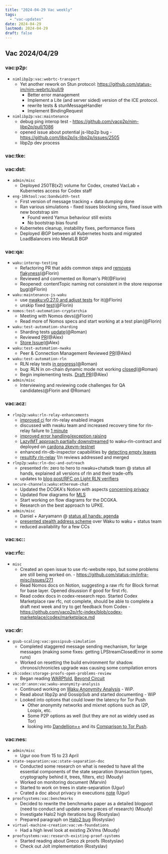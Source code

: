 ```yaml
---
title: "2024-04-29 Vac weekly"
tags:
  - "vac-updates"
date: 2024-04-29
lastmod: 2024-04-29
draft: false
---
```


## Vac 2024/04/29

### vac:p2p:
- `nimlibp2p:vac:webrtc-transport`
  - Yet another rework on Stun protocol: https://github.com/status-im/nim-webrtc/pull/9
    - Better error management
    - Implement a Lite (and server sided) version of the ICE protocol.
    - rewrite tests & stunMessageHandler
    - Implement BindingRequest 
- `nimlibp2p:vac:maintenance`
    - debug ping interop test - https://github.com/vacp2p/nim-libp2p/pull/1086
    - opened issue about potential js-libp2p bug - https://github.com/libp2p/js-libp2p/issues/2505
    - libp2p dev process

### vac:tke:

### vac:dst:
- `admin/misc`
    - Deployed 250TB(x2) volume for Codex, created VacLab + Kubernetes access for Codex staff
- `eng-10ktool:vac:bandwidth-test`
    - First version of message tracking + data dumping done
    - Ran various simulations - fixed issues blocking sims, fixed issue with new bootstrap sim
        - Found weird Yamux behaviour still exists
        - No bootstrap bias found
    - Kubernetes cleanup, instability fixes, performance fixes
    - Deployed iBGP between all Kubernetes hosts and migrated LoadBalancers into MetalLB BGP

### vac:qa:
- `waku:interop-testing`
	- Refactoring PR that adds common steps and [removes flakyness](https://github.com/waku-org/waku-interop-tests/pull/33)(@Florin)
	- Reviewed and commented on Roman's PR(@Florin)
	- Reopened: contentTopic naming not consistent in the store response [bug](https://github.com/waku-org/nwaku/issues/2582)(@Florin)
- `waku:maintenance-js-waku`
	- use [nwaku:v0.27.0 and adjust tests](https://github.com/waku-org/js-waku/pull/1975) for it(@Florin)
	- unskip fixed [test](https://github.com/waku-org/js-waku/pull/1978)(@Florin)
- `nomos:test-automation-cryptarchia`
	- Meeting with Nomos devs(@Florin)
	- Read more of Nomos specs and start working at a test plan(@Florin)
- `waku:test-automation-sharding`
    - Sharding tests [update](https://github.com/waku-org/go-waku/pull/1060)(@Roman)
    - Reviewed [PR](https://github.com/waku-org/nwaku/pull/2603)(@Alex)
	- [Store Issue](https://github.com/waku-org/nwaku/issues/2616)(@Alex)
- `waku:test-automation-nwaku`
    - Peer & Connection Management Reviewed [PR](https://github.com/waku-org/nwaku/pull/2566)(@Alex)
- `waku:test-automation-rln`
    - RLN relay tests [in progress](https://github.com/waku-org/waku-interop-tests/pull/30)(@Roman)
	- bug: RLN in on-chain dynamic mode not working [closed](https://github.com/waku-org/nwaku/issues/2606)(@Roman)
	- Begin implementing tests. [Draft PR](https://github.com/waku-org/nwaku/pull/2639)(@Alex)
- `admin/misc`
	- Interviewing and reviewing code challenges for QA candidates(@Florin and @Roman)

### vac:acz:
- `rlnp2p:waku:rln-relay-enhancements`
    - [improved ci](https://github.com/waku-org/nwaku/pull/2613) for rln-relay enabled images
    - discussed with nwaku team and increased recovery time for rln-relay failure to [1 minute](https://github.com/waku-org/nwaku/pull/2614)
    - [improved error handling/exception raising](https://github.com/waku-org/nwaku/pull/2622)
    - [LazyIMT approach partially downstreamed](https://github.com/vacp2p/rln-contract/pull/38) to waku-rln-contract and deployed on [cardona zkevm-testnet](0x520434D97e5eeD39a1F44C1f41A8024cB6138772)
    - enhanced rln-db-inspector capabilities by [detecting empty leaves](https://github.com/waku-org/nwaku/pull/2617) 
    - [resultify rln-relay](https://github.com/waku-org/nwaku/pull/2617) 1/n reviews addressed and merged
- `rlnp2p:waku:rln-doc-and-outreach`
    - presented rln: zero to hero to nwaku+chatsdk team @ status all hands, explained all versions of rln and their trade-offs
    - updates to [blog post/RFC on Light RLN verifiers](https://github.com/vacp2p/vac.dev/pull/136)
- `secure-channels:waku:ethereum-chat`
    - Updated the DCGKA's Notion with aspects [concerning privacy](https://www.notion.so/DCGKA-Specification-5a0b67a3ce674ae3a5220b560015cd2c)
    - Updated flow diagrams for [MLS](https://github.com/vacp2p/de-mls/issues/1)
    - Start working on flow diagrams for the DCGKA.
    - Research on the best approach to UPKE.
- `admin/misc`
    - Daniel + Aaryamann @ [status all hands: agenda](https://notes.status.im/iAWCD2AjTTyhp92YozVnkQ?view)
    - [presented stealth address scheme](https://drive.google.com/drive/folders/1WrbWUH7mREz_N0N4xG6x9hijKJBHAo7c?usp=sharing) over Waku to waku + status team
    - reduced availability for a few CCs 

### vac:sc::

### vac:rfc:
- `misc`
    - Created an open issue to use rfc-website repo, but some problems are still being worked on. - https://github.com/status-im/infra-misc/issues/271
    - Read Nomos docs on Notion, suggesting a raw rfc for Block format for base layer. Opened disussion if good for first rfc.
    - Read codex docs in codex-research repo. Started Codex Marketplace raw rfc, not complete, should be able to complete a draft next week and try to get feedback from Codex - https://github.com/vacp2p/rfc-index/blob/codex-marketplace/codex/marketplace.md

### vac:dr:
- `gsub-scaling:vac:gossipsub-simulation`
  - Completed staggered message sending mechanism, for large messages (making some fixes: getting LPStreamClosedError in some runs)
  - Worked on resetting the build environment for shadow. chronos/chronicles upgrade was causing some compilation errors
- `zk:codex:storage-proofs-open-problems-review`
    - Began reading [WARPfold](https://eprint.iacr.org/2024/354), [Beyond Circuit](https://eprint.iacr.org/2024/265.pdf)
- `vac:dr:anon:vac:waku-anonymity-analysis`
    - Continued working on [Waku Anonymity Analysis](https://www.notion.so/Anonymity-Layer-cbcbcd6067b347bb812041bce9c110ce) - WiP.
    - Read about libp2p and GossipSub and started documenting - WiP
    - Looked into options that could lower the latency for Tor Push
        - Other anonymity networks and mixnet options such as I2P, Loopix, etc. 
        - Some P2P options as well (but they are not as widely used as Tor)
        - looking into [Dandellion++](https://github.com/rairyx/raven) and its [Comparison to Tor Push](https://ethresear.ch/t/a-tor-based-validator-anonymity-approach-incl-comparison-to-dandelion/14134).

### vac:nes:
- `admin/misc`
    - Ugur ooo from 15 to 23 April
- `state-separation:vac:state-separation-doc`
    - Conducted some research on what is needed to have all the essential components of the state separation (transaction types, cryptography behind it, trees, filters, etc) (Moudy)
    - Worked on monitoring document (Marvin)
    - Started to work on trees in state-separation (Ugur)
    - Crated a doc about privacy in executions [note](https://www.notion.so/Nescience-cd358fe429b14fa2ab38ca42835a8451?pvs=4#9cac7b28ba4d4205977eac8d4b247fd7) (Ugur)
- `proofsystems:vac:benchmarks`
    - Decided to rewrite the benchmarks paper as a detailed blogpost (need to conduct and update some pieces of research) (Moudy)
    - Investigate Halo2 high iterations bug (Rostyslav)
    - Prepared paragraph on [Halo2 bug](https://docs.google.com/document/d/1PxQeKqkzJDldiitRWn6YooCNCWGNnnOEf9SQngFMTSE/edit?usp=sharing) (Rostyslav)
- `virtual-machine-creation:vac:vm-foundations`
    - Had a high level look at existing ZkVms (Moudy)
- `proofsystems:vac:research-existing-proof-systems`
    - Started reading about Greco zk proofs (Rostyslav)
    - Check out Jolt implementation (Rostyslav)

